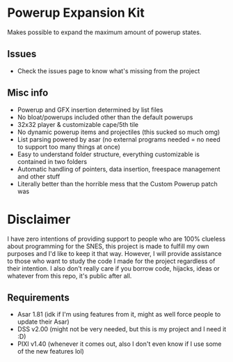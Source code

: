 # Powerup Expansion Kit
Makes possible to expand the maximum amount of powerup states.

## Issues
- Check the issues page to know what's missing from the project

## Misc info
- Powerup and GFX insertion determined by list files
- No bloat/powerups included other than the default powerups
- 32x32 player & customizable cape/5th tile
- No dynamic powerup items and projectiles (this sucked so much omg)
- List parsing powered by asar (no external programs needed = no need to support too many things at once)
- Easy to understand folder structure, everything customizable is contained in two folders
- Automatic handling of pointers, data insertion, freespace management and other stuff
- Literally better than the horrible mess that the Custom Powerup patch was

# Disclaimer
I have zero intentions of providing support to people who are 100% clueless about programming for the SNES, this project is made to fulfill my own purposes and I'd like to keep it that way. However, I will provide assistance to those who want to study the code I made for the project regardless of their intention. I also don't really care if you borrow code, hijacks, ideas or whatever from this repo, it's public after all.

## Requirements
* Asar 1.81 (idk if I'm using features from it, might as well force people to update their Asar)
* DSS v2.00 (might not be very needed, but this is my project and I need it :D)
* PIXI v1.40 (whenever it comes out, also I don't even know if I use some of the new features lol)
